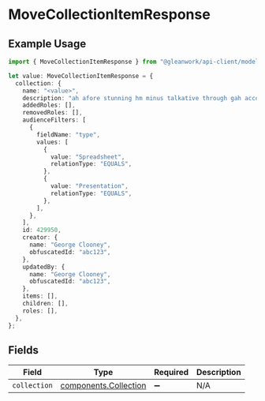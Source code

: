 # MoveCollectionItemResponse

## Example Usage

```typescript
import { MoveCollectionItemResponse } from "@gleanwork/api-client/models/components";

let value: MoveCollectionItemResponse = {
  collection: {
    name: "<value>",
    description: "ah afore stunning hm minus talkative through gah accompany",
    addedRoles: [],
    removedRoles: [],
    audienceFilters: [
      {
        fieldName: "type",
        values: [
          {
            value: "Spreadsheet",
            relationType: "EQUALS",
          },
          {
            value: "Presentation",
            relationType: "EQUALS",
          },
        ],
      },
    ],
    id: 429950,
    creator: {
      name: "George Clooney",
      obfuscatedId: "abc123",
    },
    updatedBy: {
      name: "George Clooney",
      obfuscatedId: "abc123",
    },
    items: [],
    children: [],
    roles: [],
  },
};
```

## Fields

| Field                                                          | Type                                                           | Required                                                       | Description                                                    |
| -------------------------------------------------------------- | -------------------------------------------------------------- | -------------------------------------------------------------- | -------------------------------------------------------------- |
| `collection`                                                   | [components.Collection](../../models/components/collection.md) | :heavy_minus_sign:                                             | N/A                                                            |